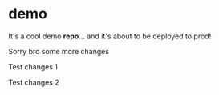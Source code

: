 # demo
It's a cool demo **repo**...
and it's about to be deployed to prod!

Sorry bro some more changes

Test changes 1

Test changes 2
